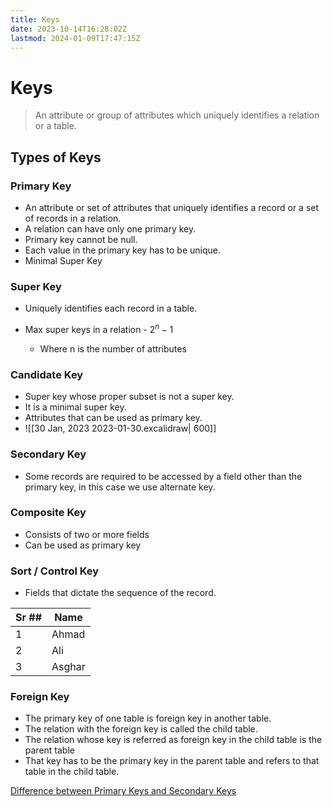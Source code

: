 ```yaml
---
title: Keys
date: 2023-10-14T16:28:02Z
lastmod: 2024-01-09T17:47:15Z
---
```


# Keys

> An attribute or group of attributes which uniquely identifies a relation or a table.

## Types of Keys

### Primary Key

* An attribute or set of attributes that uniquely identifies a record or a set of records in a relation.
* A relation can have only one primary key.
* Primary key cannot be null.
* Each value in the primary key has to be unique.
* Minimal Super Key

### Super Key

* Uniquely identifies each record in a table.
* Max super keys in a relation - $2^n - 1$  

  * Where n is the number of attributes

### Candidate Key

* Super key whose proper subset is not a super key.
* It is a minimal super key.
* Attributes that can be used as primary key.
* ![[30 Jan, 2023 2023-01-30.excalidraw| 600]]

### Secondary Key

* Some records are required to be accessed by a field other than the primary key, in this case we use alternate key.

### Composite Key

* Consists of two or more fields
* Can be used as primary key

### Sort / Control Key

* Fields that dictate the sequence of the record.

|Sr ##|Name|
| -------| --------|
|1|Ahmad|
|2|Ali|
|3|Asghar|

### Foreign Key

- The primary key of one table is foreign key in another table.
- The relation with the foreign key is called the child table.
- The relation whose key is referred as foreign key in the child table is the parent table
- That key has to be the primary key in the parent table and refers to that table in the child table.

[Difference between Primary Keys and Secondary Keys](https://unstop.com/blog/difference-between-primary-key-and-candidate-key)
